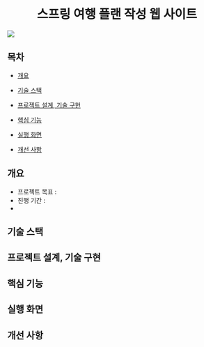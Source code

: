 <h1 align="center"><b>스프링 여행 플랜 작성 웹 사이트</b></h1>
<img src="https://github.com/Leehyob/SpringProject/assets/157094625/cb71c84d-691a-44c6-ad14-49d0eb3dcd3e">

## 목차
- [개요](https://github.com/Leehyob/SpringProject.git/#-개요)
  
- [기술 스택](https://github.com/Leehyob/SpringProject.git/#-기술-스택)
  
- [프로젝트 설계, 기술 구현](https://github.com/Leehyob/SpringProject.git/#-프로젝트-설계,-기술-구현)
  
- [핵심 기능](https://github.com/Leehyob/SpringProject.git/#-핵심-기능)
  
- [실행 화면](https://github.com/Leehyob/SpringProject.git/#-실행-화면)
  
- [개선 사항](https://github.com/Leehyob/SpringProject.git/#-개선-사항)
  
## 개요
- 프로젝트 목표 : 
- 진행 기간 :
- 
## 기술 스택
## 프로젝트 설계, 기술 구현
## 핵심 기능
## 실행 화면
## 개선 사항
